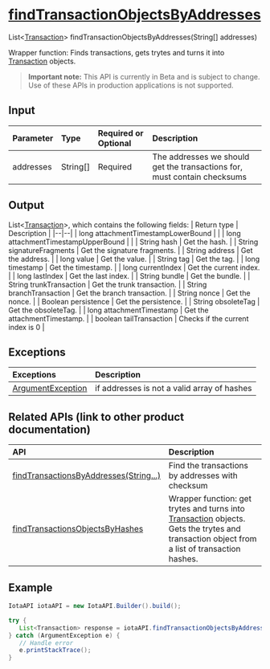 
# [findTransactionObjectsByAddresses](https://github.com/iotaledger/iota-java/blob/master/jota/src/main/java/org/iota/jota/IotaAPI.java#L398)
 List<[Transaction](https://github.com/iotaledger/iota-java/blob/master/jota/src/main/java/org/iota/jota/model/Transaction.java)> findTransactionObjectsByAddresses(String[] addresses)

Wrapper function: Finds transactions, gets trytes and turns it into [Transaction](https://github.com/iotaledger/iota-java/blob/master/jota/src/main/java/org/iota/jota/model/Transaction.java) objects.
> **Important note:** This API is currently in Beta and is subject to change. Use of these APIs in production applications is not supported.

## Input
| Parameter       | Type | Required or Optional | Description |
|:---------------|:--------|:--------| :--------|
| addresses | String[] | Required | The addresses we should get the transactions for, must contain checksums |
    
## Output
List<[Transaction](https://github.com/iotaledger/iota-java/blob/master/jota/src/main/java/org/iota/jota/model/Transaction.java)>, which contains the following fields:
| Return type | Description |
|--|--|
| long attachmentTimestampLowerBound |  |
| long attachmentTimestampUpperBound |  |
| String hash | Get the hash. |
| String signatureFragments | Get the signature fragments. |
| String address | Get the address. |
| long value | Get the value. |
| String tag | Get the tag. |
| long timestamp | Get the timestamp. |
| long currentIndex | Get the current index. |
| long lastIndex | Get the last index. |
| String bundle | Get the bundle. |
| String trunkTransaction | Get the trunk transaction. |
| String branchTransaction | Get the branch transaction. |
| String nonce | Get the nonce. |
| Boolean persistence | Get the persistence. |
| String obsoleteTag | Get the obsoleteTag. |
| long attachmentTimestamp | Get the attachmentTimestamp. |
| boolean tailTransaction | Checks if the current index is 0 |

## Exceptions
| Exceptions     | Description |
|:---------------|:--------|
| [ArgumentException](https://github.com/iotaledger/iota-java/blob/master/jota/src/main/java/org/iota/jota/error/ArgumentException.java) | if addresses is not a valid array of hashes |

## Related APIs (link to other product documentation)
| API     | Description |
|:---------------|:--------|
| [findTransactionsByAddresses(String...)](https://github.com/iotaledger/iota-java/blob/master/jota/src/main/java/org/iota/jota/IotaAPICore.java#L304) | Find the transactions by addresses with checksum |
| [findTransactionsObjectsByHashes](https://github.com/iotaledger/iota-java/blob/master/jota/src/main/java/org/iota/jota/IotaAPI.java#L372) | Wrapper function: get trytes and turns into [Transaction](https://github.com/iotaledger/iota-java/blob/master/jota/src/main/java/org/iota/jota/model/Transaction.java) objects. Gets the trytes and transaction object from a list of transaction hashes. |

 ## Example
 
 ```Java
 IotaAPI iotaAPI = new IotaAPI.Builder().build();

try { 
    List<Transaction> response = iotaAPI.findTransactionObjectsByAddresses(new String[]{"VCSNM9QDBSPEWCTMAENLINILBOCCYIOQCPAPXUP9IOEGKJEU9DDBNVBMZQVZCFW9XXSSZGK9DKTNKWKEW", "JDTOMEHWOGSBSFX9NXFSPWCZFZVBBXRJUHSRCZEQPJ9AG9AGYKJMAZ9VOXLVYNIDDAMGUVRAHXLWXMVSI"});
} catch (ArgumentException e) { 
    // Handle error
    e.printStackTrace(); 
}
 ```
